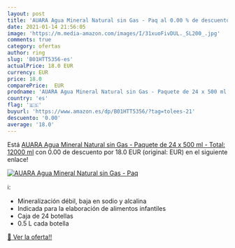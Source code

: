 ```yaml
---
layout: post
title: 'AUARA Agua Mineral Natural sin Gas - Paq al 0.00 % de descuento'
date: 2021-01-14 21:56:05
image: 'https://m.media-amazon.com/images/I/31xuoFivDUL._SL200_.jpg'
comments: true
category: ofertas
author: ring
slug: 'B01HTT5356-es'
actualPrice: 18.0 EUR
currency: EUR
price: 18.0
comparePrice:  EUR
prodname: 'AUARA Agua Mineral Natural sin Gas - Paquete de 24 x 500 ml - Total: 12000 ml'
country: 'es'
flag: '🇪🇸'
buyurl: 'https://www.amazon.es/dp/B01HTT5356/?tag=tolees-21'
descuento: '0.00'
average: '18.0'
---
```


Está [AUARA Agua Mineral Natural sin Gas - Paquete de 24 x 500 ml - Total: 12000 ml](https://www.amazon.es/dp/B01HTT5356/?tag=tolees-21) con 0.00 de descuento por 18.0 EUR (original:  EUR) en el siguiente enlace!

[![AUARA Agua Mineral Natural sin Gas - Paq](https://m.media-amazon.com/images/I/31xuoFivDUL._SL200_.jpg)](https://www.amazon.es/dp/B01HTT5356/?tag=tolees-21)

ℹ️:

- Mineralización débil, baja en sodio y alcalina
- Indicada para la elaboración de alimentos infantiles
- Caja de 24 botellas
- 0.5 L cada botella

[🛒 Ver la oferta!!](https://www.amazon.es/dp/B01HTT5356/?tag=tolees-21)
